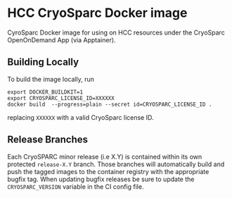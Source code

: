 HCC CryoSparc Docker image
==========================

CyroSparc Docker image for using on HCC resources under the CryoSparc OpenOnDemand App (via Apptainer).

Building Locally
----------------

To build the image locally, run
```
export DOCKER_BUILDKIT=1
export CRYOSPARC_LICENSE_ID=XXXXXX
docker build  --progress=plain --secret id=CRYOSPARC_LICENSE_ID .
```

replacing `XXXXXX` with a valid CryoSparc license ID.

Release Branches
----------------

Each CryoSPARC minor release (i.e X.Y) is contained within its own protected `release-X.Y` branch.  Those branches
will automatically build and push the tagged images to the container registry with the appropriate bugfix
tag.  When updating bugfix releases be sure to update the `CRYOSPARC_VERSION` variable in the CI config
file.
